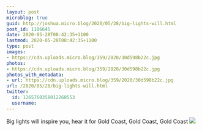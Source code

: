 ```yaml
---
layout: post
microblog: true
guid: http://joshua.micro.blog/2020/05/28/big-lights-will.html
post_id: 1106645
date: 2020-05-28T08:42:35+1100
lastmod: 2020-05-28T08:42:35+1100
type: post
images:
- https://cdn.uploads.micro.blog/359/2020/30d598b22c.jpg
photos:
- https://cdn.uploads.micro.blog/359/2020/30d598b22c.jpg
photos_with_metadata:
- url: https://cdn.uploads.micro.blog/359/2020/30d598b22c.jpg
url: /2020/05/28/big-lights-will.html
twitter:
  id: 1265760358012268553
  username: 
---
```

Big lights will inspire you, hear it for Gold Coast, Gold Coast, Gold Coast
![](https://joshwithers.blog/uploads/2020/30d598b22c.jpg)
